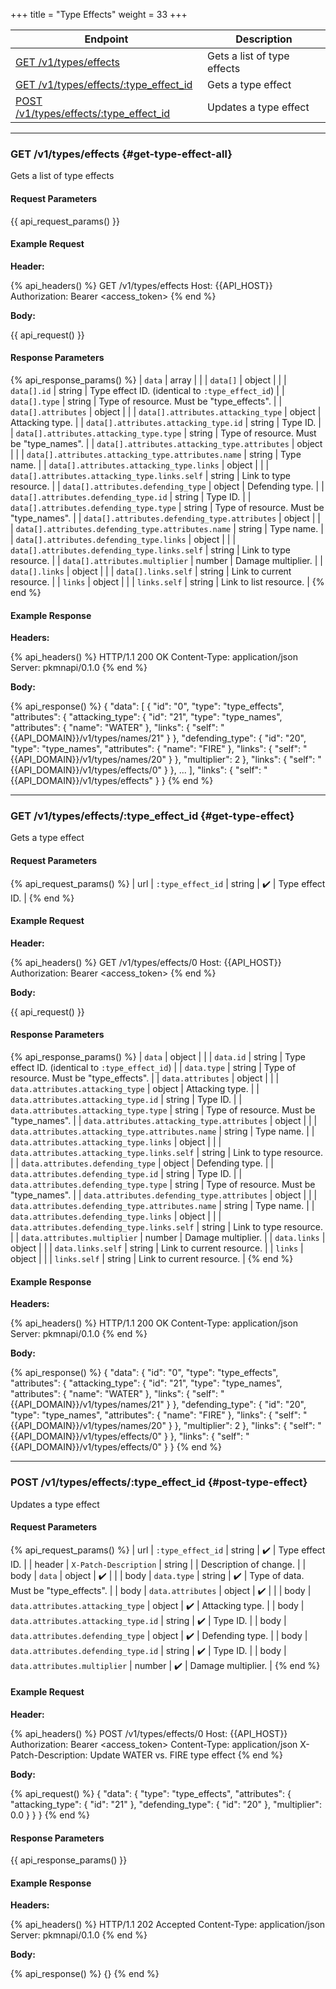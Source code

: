 +++
title = "Type Effects"
weight = 33
+++

| Endpoint                                                    | Description                 |
|-------------------------------------------------------------|-----------------------------|
| [GET /v1/types/effects](#get-type-effect-all)               | Gets a list of type effects |
| [GET /v1/types/effects/:type_effect_id](#get-type-effect)   | Gets a type effect          |
| [POST /v1/types/effects/:type_effect_id](#post-type-effect) | Updates a type effect       |

---

### GET /v1/types/effects {#get-type-effect-all}

Gets a list of type effects

#### Request Parameters

{{ api_request_params() }}

#### Example Request

**Header:**

{% api_headers() %}
GET /v1/types/effects
Host: {{API_HOST}}
Authorization: Bearer <access_token>
{% end %}

**Body:**

{{ api_request() }}

#### Response Parameters

{% api_response_params() %}
| `data`                                             | array  |                                                  |
| `data[]`                                           | object |                                                  |
| `data[].id`                                        | string | Type effect ID. (identical to `:type_effect_id`) |
| `data[].type`                                      | string | Type of resource. Must be "type_effects".        |
| `data[].attributes`                                | object |                                                  |
| `data[].attributes.attacking_type`                 | object | Attacking type.                                  |
| `data[].attributes.attacking_type.id`              | string | Type ID.                                         |
| `data[].attributes.attacking_type.type`            | string | Type of resource. Must be "type_names".          |
| `data[].attributes.attacking_type.attributes`      | object |                                                  |
| `data[].attributes.attacking_type.attributes.name` | string | Type name.                                       |
| `data[].attributes.attacking_type.links`           | object |                                                  |
| `data[].attributes.attacking_type.links.self`      | string | Link to type resource.                           |
| `data[].attributes.defending_type`                 | object | Defending type.                                  |
| `data[].attributes.defending_type.id`              | string | Type ID.                                         |
| `data[].attributes.defending_type.type`            | string | Type of resource. Must be "type_names".          |
| `data[].attributes.defending_type.attributes`      | object |                                                  |
| `data[].attributes.defending_type.attributes.name` | string | Type name.                                       |
| `data[].attributes.defending_type.links`           | object |                                                  |
| `data[].attributes.defending_type.links.self`      | string | Link to type resource.                           |
| `data[].attributes.multiplier`                     | number | Damage multiplier.                               |
| `data[].links`                                     | object |                                                  |
| `data[].links.self`                                | string | Link to current resource.                        |
| `links`                                            | object |                                                  |
| `links.self`                                       | string | Link to list resource.                           |
{% end %}

#### Example Response

**Headers:**

{% api_headers() %}
HTTP/1.1 200 OK
Content-Type: application/json
Server: pkmnapi/0.1.0
{% end %}

**Body:**

{% api_response() %}
{
    "data": [
        {
            "id": "0",
            "type": "type_effects",
            "attributes": {
                "attacking_type": {
                    "id": "21",
                    "type": "type_names",
                    "attributes": {
                        "name": "WATER"
                    },
                    "links": {
                        "self": "{{API_DOMAIN}}/v1/types/names/21"
                    }
                },
                "defending_type": {
                    "id": "20",
                    "type": "type_names",
                    "attributes": {
                        "name": "FIRE"
                    },
                    "links": {
                        "self": "{{API_DOMAIN}}/v1/types/names/20"
                    }
                },
                "multiplier": 2
            },
            "links": {
                "self": "{{API_DOMAIN}}/v1/types/effects/0"
            }
        },
        ...
    ],
    "links": {
        "self": "{{API_DOMAIN}}/v1/types/effects"
    }
}
{% end %}

---

### GET /v1/types/effects/:type_effect_id {#get-type-effect}

Gets a type effect

#### Request Parameters

{% api_request_params() %}
| url | `:type_effect_id` | string | ✔️ | Type effect ID. |
{% end %}

#### Example Request

**Header:**

{% api_headers() %}
GET /v1/types/effects/0
Host: {{API_HOST}}
Authorization: Bearer <access_token>
{% end %}

**Body:**

{{ api_request() }}

#### Response Parameters

{% api_response_params() %}
| `data`                                           | object |                                                  |
| `data.id`                                        | string | Type effect ID. (identical to `:type_effect_id`) |
| `data.type`                                      | string | Type of resource. Must be "type_effects".        |
| `data.attributes`                                | object |                                                  |
| `data.attributes.attacking_type`                 | object | Attacking type.                                  |
| `data.attributes.attacking_type.id`              | string | Type ID.                                         |
| `data.attributes.attacking_type.type`            | string | Type of resource. Must be "type_names".          |
| `data.attributes.attacking_type.attributes`      | object |                                                  |
| `data.attributes.attacking_type.attributes.name` | string | Type name.                                       |
| `data.attributes.attacking_type.links`           | object |                                                  |
| `data.attributes.attacking_type.links.self`      | string | Link to type resource.                           |
| `data.attributes.defending_type`                 | object | Defending type.                                  |
| `data.attributes.defending_type.id`              | string | Type ID.                                         |
| `data.attributes.defending_type.type`            | string | Type of resource. Must be "type_names".          |
| `data.attributes.defending_type.attributes`      | object |                                                  |
| `data.attributes.defending_type.attributes.name` | string | Type name.                                       |
| `data.attributes.defending_type.links`           | object |                                                  |
| `data.attributes.defending_type.links.self`      | string | Link to type resource.                           |
| `data.attributes.multiplier`                     | number | Damage multiplier.                               |
| `data.links`                                     | object |                                                  |
| `data.links.self`                                | string | Link to current resource.                        |
| `links`                                          | object |                                                  |
| `links.self`                                     | string | Link to current resource.                        |
{% end %}

#### Example Response

**Headers:**

{% api_headers() %}
HTTP/1.1 200 OK
Content-Type: application/json
Server: pkmnapi/0.1.0
{% end %}

**Body:**

{% api_response() %}
{
    "data": {
        "id": "0",
        "type": "type_effects",
        "attributes": {
            "attacking_type": {
                "id": "21",
                "type": "type_names",
                "attributes": {
                    "name": "WATER"
                },
                "links": {
                    "self": "{{API_DOMAIN}}/v1/types/names/21"
                }
            },
            "defending_type": {
                "id": "20",
                "type": "type_names",
                "attributes": {
                    "name": "FIRE"
                },
                "links": {
                    "self": "{{API_DOMAIN}}/v1/types/names/20"
                }
            },
            "multiplier": 2
        },
        "links": {
            "self": "{{API_DOMAIN}}/v1/types/effects/0"
        }
    },
    "links": {
        "self": "{{API_DOMAIN}}/v1/types/effects/0"
    }
}
{% end %}

---

### POST /v1/types/effects/:type_effect_id {#post-type-effect}

Updates a type effect

#### Request Parameters

{% api_request_params() %}
| url    | `:type_effect_id`                   | string | ✔️ | Type effect ID.                       |
| header | `X-Patch-Description`               | string |   | Description of change.                |
| body   | `data`                              | object | ✔️ |                                       |
| body   | `data.type`                         | string | ✔️ | Type of data. Must be "type_effects". |
| body   | `data.attributes`                   | object | ✔️ |                                       |
| body   | `data.attributes.attacking_type`    | object | ✔️ | Attacking type.                       |
| body   | `data.attributes.attacking_type.id` | string | ✔️ | Type ID.                              |
| body   | `data.attributes.defending_type`    | object | ✔️ | Defending type.                       |
| body   | `data.attributes.defending_type.id` | string | ✔️ | Type ID.                              |
| body   | `data.attributes.multiplier`        | number | ✔️ | Damage multiplier.                    |
{% end %}

#### Example Request

**Header:**

{% api_headers() %}
POST /v1/types/effects/0
Host: {{API_HOST}}
Authorization: Bearer <access_token>
Content-Type: application/json
X-Patch-Description: Update WATER vs. FIRE type effect
{% end %}

**Body:**

{% api_request() %}
{
    "data": {
        "type": "type_effects",
        "attributes": {
            "attacking_type": {
                "id": "21"
            },
            "defending_type": {
                "id": "20"
            },
            "multiplier": 0.0
        }
    }
}
{% end %}

#### Response Parameters

{{ api_response_params() }}

#### Example Response

**Headers:**

{% api_headers() %}
HTTP/1.1 202 Accepted
Content-Type: application/json
Server: pkmnapi/0.1.0
{% end %}

**Body:**

{% api_response() %}
{}
{% end %}
